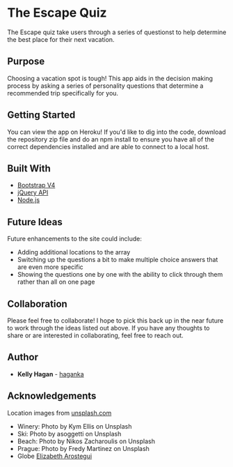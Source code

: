 # The Escape Quiz
The Escape quiz take users through a series of questionst to help determine the best place for their next vacation.

## Purpose
Choosing a vacation spot is tough! This app aids in the decision making process by asking a series of personality questions that determine a recommended trip specifically for you.

## Getting Started
You can view the app on Heroku! If you'd like to dig into the code, download the repository zip file and do an npm install to ensure you have all of the correct dependencies installed and are able to connect to a local host.

## Built With
* [Bootstrap V4](https://getbootstrap.com/docs/4.0/getting-started/introduction/) 
* [jQuery API](http://api.jquery.com/)
* [Node.js](https://nodejs.org/en/docs/)


## Future Ideas
Future enhancements to the site could include:
* Adding additional locations to the array
* Switching up the questions a bit to make multiple choice answers that are even more specific
* Showing the questions one by one with the ability to click through them rather than all on one page

## Collaboration
Please feel free to collaborate! I hope to pick this back up in the near future to work through the ideas listed out above. If you have any thoughts to share or are interested in collaborating, feel free to reach out.

## Author
* **Kelly Hagan** - [haganka](https://github.com/haganka)

## Acknowledgements
Location images from [unsplash.com](https://unsplash.com)
* Winery: Photo by Kym Ellis on Unsplash
* Ski: Photo by asoggetti on Unsplash
* Beach: Photo by Nikos Zacharoulis on Unsplash
* Prague: Photo by Fredy Martinez on Unsplash
* Globe [Elizabeth Arostegui](https://www.iconfinder.com/goodware)
